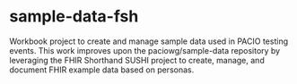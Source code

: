 # sample-data-fsh
Workbook project to create and manage sample data used in PACIO testing events. This work improves upon the paciowg/sample-data repository by leveraging the FHIR Shorthand SUSHI project to create, manage, and document FHIR example data based on personas.

